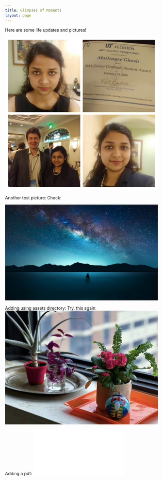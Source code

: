 ```yaml
---
title: Glimpses of Moments
layout: page
---
```


Here are some life updates and pictures!

![Award picture](images/454035E0-ECF2-4BD6-BD89-66AF2D164E12.jpeg)


Another test picture: Check:

![Stars](images/wallpaper-mania.com_High_resolution_wallpaper_background_ID_77701928549.jpg)

Adding using assets directory: Try. this again:
![Plant picture](assets/MaitrayeeGhosh_Plant.png) 

Adding a pdf:
![CV](assets/document-2.pdf)
